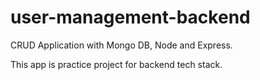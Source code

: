 # user-management-backend
CRUD Application with Mongo DB, Node and Express.


This app is practice project for backend tech stack. 
